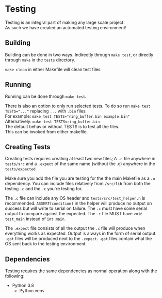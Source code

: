 # Testing

Testing is an integral part of making any large scale project.  
As such we have created an automated testing environment!  

## Building

Building can be done in two ways. Indirectly through `make test`,
or directly through `make` in the `tests` directory.  
  
`make clean` in either Makefile will clean test files

## Running

Running can be done through `make test`.  
  
There is also an option to only run selected tests.
To do so run `make test TESTS="..."` replacing `...` with `.bin` files.  
For example: `make test TESTS="ring_buffer.bin example.bin"`  
Alternatively: `make test TESTS=ring_buffer.bin`  
The default behavior without TESTS is to test all the files.  
This can be invoked from either makefile.

## Creating Tests

Creating tests requires creating at least two new files; A `.c` file anywhere in `tests/src` and a `.expect` of the same name (without the .c) anywhere in the `tests/expected`.  

Make sure you add the file you are testing for the the main Makefile as a `.o` dependency. You can include files relatively from `/src/lib` from both the testing `.c` and the `.c` you're testing for.  
  
The `.c` file can include any OS header and `tests/src/test_helper.h` is recommended. `ASSERT(condition)` in the helper will produce no output on success but will write to serial on failure. The `.c` must have some serial output to compare against the expected. The `.c` file MUST have `void test_main` instead of `int main`.  
  
The `.expect` file consists of all the output the `.c` file will produce when everything works as expected. Output is always in the form of serial output. `.got` files will be produced next to the `.expect`. `.got` files contain what the OS sent back to the testing environment.  

## Dependencies

Testing requires the same dependencies as normal operation along with the following:

* Python 3.8
  * Python venv
